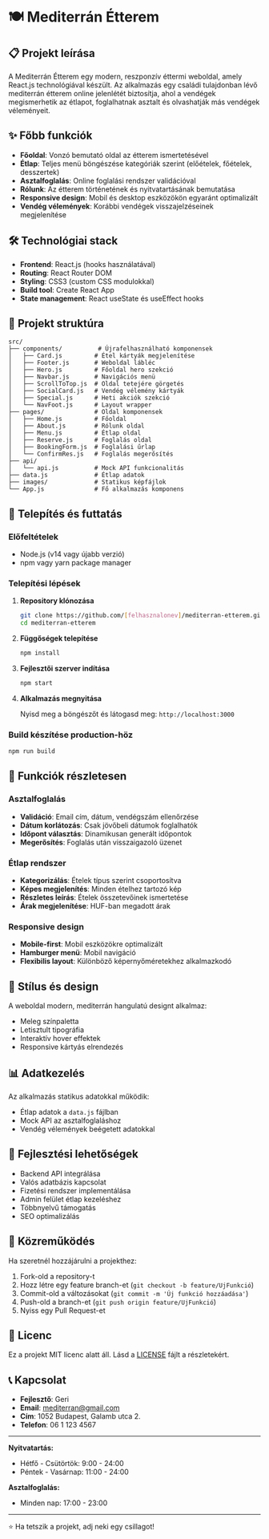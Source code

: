 # 🍽️ Mediterrán Étterem

## 📋 Projekt leírása

A Mediterrán Étterem egy modern, reszponzív éttermi weboldal, amely React.js technológiával készült. Az alkalmazás egy családi tulajdonban lévő mediterrán étterem online jelenlétét biztosítja, ahol a vendégek megismerhetik az étlapot, foglalhatnak asztalt és olvashatják más vendégek véleményeit.

## ✨ Főbb funkciók

- **Főoldal**: Vonzó bemutató oldal az étterem ismertetésével
- **Étlap**: Teljes menü böngészése kategóriák szerint (előételek, főételek, desszertek)
- **Asztalfoglalás**: Online foglalási rendszer validációval
- **Rólunk**: Az étterem történetének és nyitvatartásának bemutatása
- **Responsive design**: Mobil és desktop eszközökön egyaránt optimalizált
- **Vendég vélemények**: Korábbi vendégek visszajelzéseinek megjelenítése

## 🛠️ Technológiai stack

- **Frontend**: React.js (hooks használatával)
- **Routing**: React Router DOM
- **Styling**: CSS3 (custom CSS modulokkal)
- **Build tool**: Create React App
- **State management**: React useState és useEffect hooks

## 📁 Projekt struktúra

```
src/
├── components/          # Újrafelhasználható komponensek
│   ├── Card.js         # Étel kártyák megjelenítése
│   ├── Footer.js       # Weboldal lábléc
│   ├── Hero.js         # Főoldal hero szekció
│   ├── Navbar.js       # Navigációs menü
│   ├── ScrollToTop.js  # Oldal tetejére görgetés
│   ├── SocialCard.js   # Vendég vélemény kártyák
│   ├── Special.js      # Heti akciók szekció
│   └── NavFoot.js      # Layout wrapper
├── pages/              # Oldal komponensek
│   ├── Home.js         # Főoldal
│   ├── About.js        # Rólunk oldal
│   ├── Menu.js         # Étlap oldal
│   ├── Reserve.js      # Foglalás oldal
│   ├── BookingForm.js  # Foglalási űrlap
│   └── ConfirmRes.js   # Foglalás megerősítés
├── api/
│   └── api.js          # Mock API funkcionalitás
├── data.js             # Étlap adatok
├── images/             # Statikus képfájlok
└── App.js              # Fő alkalmazás komponens
```

## 🚀 Telepítés és futtatás

### Előfeltételek
- Node.js (v14 vagy újabb verzió)
- npm vagy yarn package manager

### Telepítési lépések

1. **Repository klónozása**
   ```bash
   git clone https://github.com/[felhasznalonev]/mediterran-etterem.git
   cd mediterran-etterem
   ```

2. **Függőségek telepítése**
   ```bash
   npm install
   ```

3. **Fejlesztői szerver indítása**
   ```bash
   npm start
   ```

4. **Alkalmazás megnyitása**
   
   Nyisd meg a böngészőt és látogasd meg: `http://localhost:3000`

### Build készítése production-höz

```bash
npm run build
```

## 📱 Funkciók részletesen

### Asztalfoglalás
- **Validáció**: Email cím, dátum, vendégszám ellenőrzése
- **Dátum korlátozás**: Csak jövőbeli dátumok foglalhatók
- **Időpont választás**: Dinamikusan generált időpontok
- **Megerősítés**: Foglalás után visszaigazoló üzenet

### Étlap rendszer
- **Kategorizálás**: Ételek típus szerint csoportosítva
- **Képes megjelenítés**: Minden ételhez tartozó kép
- **Részletes leírás**: Ételek összetevőinek ismertetése
- **Árak megjelenítése**: HUF-ban megadott árak

### Responsive design
- **Mobile-first**: Mobil eszközökre optimalizált
- **Hamburger menü**: Mobil navigáció
- **Flexibilis layout**: Különböző képernyőméretekhez alkalmazkodó

## 🎨 Stílus és design

A weboldal modern, mediterrán hangulatú designt alkalmaz:
- Meleg színpaletta
- Letisztult tipográfia
- Interaktív hover effektek
- Responsive kártyás elrendezés

## 📊 Adatkezelés

Az alkalmazás statikus adatokkal működik:
- Étlap adatok a `data.js` fájlban
- Mock API az asztalfoglaláshoz
- Vendég vélemények beégetett adatokkal

## 🔧 Fejlesztési lehetőségek

- Backend API integrálása
- Valós adatbázis kapcsolat
- Fizetési rendszer implementálása
- Admin felület étlap kezeléshez
- Többnyelvű támogatás
- SEO optimalizálás

## 🤝 Közreműködés

Ha szeretnél hozzájárulni a projekthez:

1. Fork-old a repository-t
2. Hozz létre egy feature branch-et (`git checkout -b feature/UjFunkció`)
3. Commit-old a változásokat (`git commit -m 'Új funkció hozzáadása'`)
4. Push-old a branch-et (`git push origin feature/UjFunkció`)
5. Nyiss egy Pull Request-et

## 📄 Licenc

Ez a projekt MIT licenc alatt áll. Lásd a [LICENSE](LICENSE) fájlt a részletekért.

## 📞 Kapcsolat

- **Fejlesztő**: Geri
- **Email**: [mediterran@gmail.com](mailto:mediterran@gmail.com)
- **Cím**: 1052 Budapest, Galamb utca 2.
- **Telefon**: 06 1 123 4567

---

**Nyitvatartás:**
- Hétfő - Csütörtök: 9:00 - 24:00
- Péntek - Vasárnap: 11:00 - 24:00

**Asztalfoglalás:**
- Minden nap: 17:00 - 23:00

---

⭐ Ha tetszik a projekt, adj neki egy csillagot!
